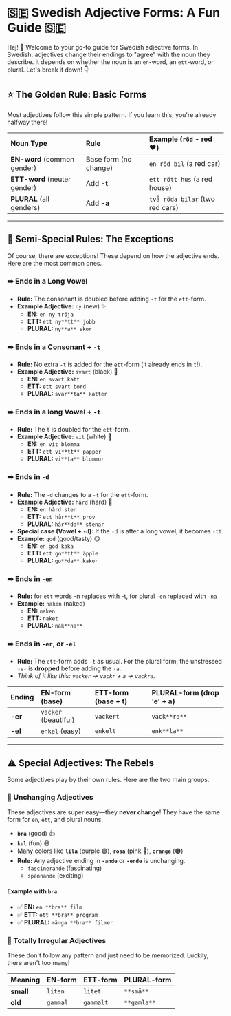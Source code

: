 # 🇸🇪 Swedish Adjective Forms: A Fun Guide 🇸🇪

Hej! 👋 Welcome to your go-to guide for Swedish adjective forms. In Swedish, adjectives change their endings to "agree" with the noun they describe. It depends on whether the noun is an `en`-word, an `ett`-word, or plural. Let's break it down! 👇

## ⭐ The Golden Rule: Basic Forms

Most adjectives follow this simple pattern. If you learn this, you're already halfway there!

| Noun Type | Rule | Example (`röd` - red ❤️) |
| :--- | :--- | :--- |
| **EN-word** (common gender) | Base form (no change) | `en röd bil` (a red car) |
| **ETT-word** (neuter gender) | Add **-t** | `ett rött hus` (a red house) |
| **PLURAL** (all genders) | Add **-a** | `två röda bilar` (two red cars) |

---

## 🚦 Semi-Special Rules: The Exceptions

Of course, there are exceptions! These depend on how the adjective ends. Here are the most common ones.

### ➡️ Ends in a Long Vowel
*   **Rule:** The consonant is doubled before adding `-t` for the `ett`-form.
*   **Example Adjective:** `ny` (new) ✨
    *   **EN:** `en ny tröja`
    *   **ETT:** `ett ny**tt** jobb`
    *   **PLURAL:** `ny**a** skor`

### ➡️ Ends in a Consonant + `-t`
*   **Rule:** No extra `-t` is added for the `ett`-form (it already ends in `t`!).
*   **Example Adjective:** `svart` (black) 🖤
    *   **EN:** `en svart katt`
    *   **ETT:** `ett svart bord`
    *   **PLURAL:** `svar**ta** katter`

### ➡️ Ends in a long Vowel + `-t`
*   **Rule:** The `t` is doubled for the `ett`-form.
*   **Example Adjective:** `vit` (white) 🤍
    *   **EN:** `en vit blomma`
    *   **ETT:** `ett vi**tt** papper`
    *   **PLURAL:** `vi**ta** blommor`

### ➡️ Ends in `-d`
*   **Rule:** The `-d` changes to a `-t` for the `ett`-form.
*   **Example Adjective:** `hård` (hard) 💪
    *   **EN:** `en hård sten`
    *   **ETT:** `ett hår**t** prov`
    *   **PLURAL:** `hår**da** stenar`
*   **Special case (Vowel + `-d`):** If the `-d` is after a long vowel, it becomes `-tt`.
*   **Example:** `god` (good/tasty) 😋
    *   **EN:** `en god kaka`
    *   **ETT:** `ett go**tt** äpple`
    *   **PLURAL:** `go**da** kakor`

### ➡️ Ends in `-en`
*   **Rule:** for `ett` words -n replaces with -t, for plural `-en` replaced with `-na`
*   **Example:** `naken` (naked)
    * **EN:** `naken`
    * **ETT:** `naket`
    * **PLURAL:** `nak**na**`


### ➡️ Ends in `-er`, or `-el`
*   **Rule:** The `ett`-form adds `-t` as usual. For the plural form, the unstressed `-e-` is **dropped** before adding the `-a`.
*   *Think of it like this: `vacker` -> `vackr` + `a` -> `vackra`.*

| Ending | EN-form (base) | ETT-form (base + t) | PLURAL-form (drop 'e' + a) |
| :--- | :--- | :--- | :--- |
| **-er** | `vacker` (beautiful) | `vackert` | `vack**ra**` |
| **-el** | `enkel` (easy) | `enkelt` | `enk**la**` |

---

## ⚠️ Special Adjectives: The Rebels

Some adjectives play by their own rules. Here are the two main groups.

### 🧘 Unchanging Adjectives
These adjectives are super easy—they **never change**! They have the same form for `en`, `ett`, and plural nouns.
*   **`bra`** (good) 👍
*   **`kul`** (fun) 😄
*   Many colors like **`lila`** (purple 🟣), **`rosa`** (pink 🌸), **`orange`** (🟠)
*   **Rule:** Any adjective ending in **`-ande`** or **`-ende`** is unchanging.
    *   `fascinerande` (fascinating)
    *   `spännande` (exciting)

#### Example with `bra`:
*   ✅ **EN:** `en **bra** film`
*   ✅ **ETT:** `ett **bra** program`
*   ✅ **PLURAL:** `många **bra** filmer`

### 🤯 Totally Irregular Adjectives
These don't follow any pattern and just need to be memorized. Luckily, there aren't too many!

| Meaning | EN-form | ETT-form | PLURAL-form |
| :--- | :--- | :--- | :--- |
| **small** | `liten` | `litet` | `**små**` |
| **old** | `gammal` | `gammalt` | `**gamla**` |
